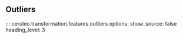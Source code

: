 ## Outliers 

::: ceruleo.transformation.features.outliers
    options:
      show_source: false
      heading_level: 3 